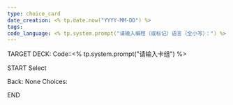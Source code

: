 ```yaml
---
type: choice_card
date_creation: <% tp.date.now("YYYY-MM-DD") %>
tags: 
code_language: <% tp.system.prompt("请输入编程（或标记）语言（全小写）：") %>
---
```


TARGET DECK: Code::<% tp.system.prompt("请输入卡组") %>

START
Select

Back:
None
Choices:

END